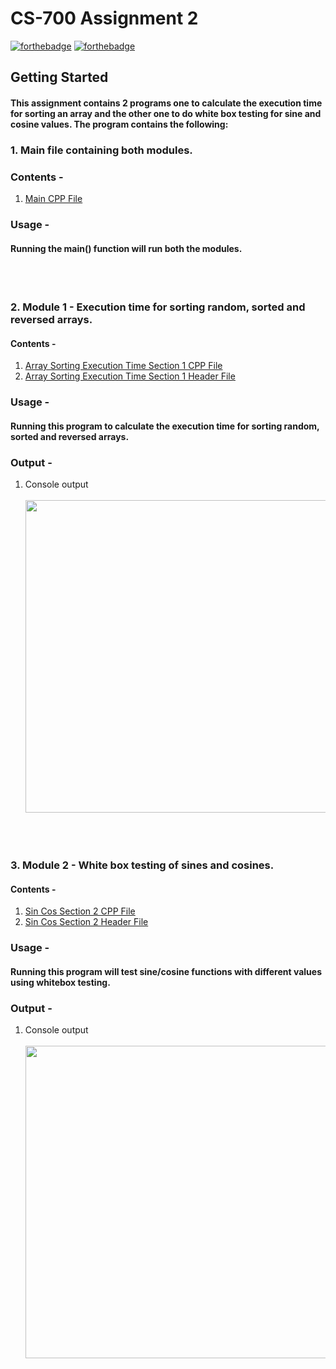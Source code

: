 # CS-700 Assignment 2
[![forthebadge](https://forthebadge.com/images/badges/made-with-c-plus-plus.svg)](https://forthebadge.com)
[![forthebadge](http://forthebadge.com/images/badges/built-with-love.svg)](http://forthebadge.com)

## Getting Started
#### This assignment contains 2 programs one to calculate the execution time for sorting an array and the other one to do white box testing for sine and cosine values. The program contains the following: 

### 1. Main file containing both modules.
### Contents -
1. [Main CPP File](main.cpp)
### Usage - 
#### Running the main() function will run both the modules.
<br><br>
### 2. Module 1 - Execution time for sorting random, sorted and reversed arrays.
#### Contents - 
1. [Array Sorting Execution Time Section 1 CPP File](arraySorting.cpp)
2. [Array Sorting Execution Time Section 1 Header File](arraySorting.h)
### Usage - 
#### Running this program to calculate the execution time for sorting random, sorted and reversed arrays.
### Output - 
1. Console output
    <br><br><img src="cs700-ass2-section1-output.png" height="500">

<br><br>
### 3. Module 2 - White box testing of sines and cosines.
#### Contents - 
1. [Sin Cos Section 2 CPP File](sin_cos.cpp)
2. [Sin Cos Section 2 Header File](sin_cos.h)
### Usage - 
#### Running this program will test sine/cosine functions with different values using whitebox testing.
### Output - 
1. Console output
    <br><br><img src="cs700-ass2-section-2-output.png" width="500">
